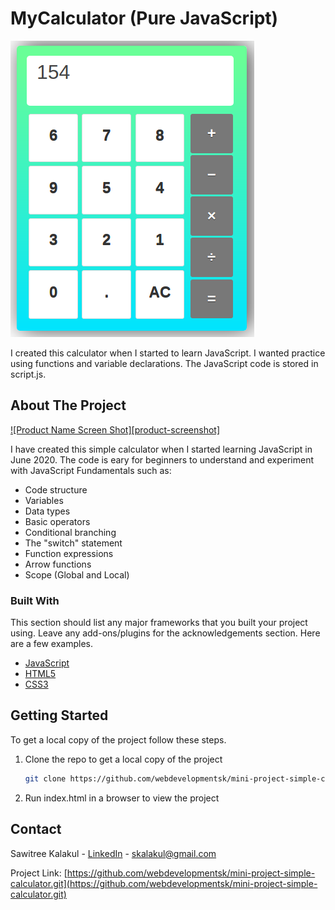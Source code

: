 # MyCalculator (Pure JavaScript)
![Image of Yaktocat](https://github.com/webdevelopmentsk/MyCalculator/blob/master/app.png)

I created this calculator when I started to learn JavaScript. I wanted practice using functions and variable declarations. The JavaScript code is stored in script.js.

## About The Project

[![Product Name Screen Shot][product-screenshot]](https://example.com)

I have created this simple calculator when I started learning JavaScript in June 2020. The code is eary for beginners to understand and experiment with JavaScript Fundamentals such as:

* Code structure
* Variables
* Data types
* Basic operators
* Conditional branching
* The "switch" statement
* Function expressions
* Arrow functions
* Scope (Global and Local)

### Built With

This section should list any major frameworks that you built your project using. Leave any add-ons/plugins for the acknowledgements section. Here are a few examples.
* [JavaScript](https://www.javascript.com/)
* [HTML5](https://www.w3schools.com/html/)
* [CSS3](https://css-tricks.com/)


## Getting Started

To get a local copy of the project follow these steps.

1. Clone the repo to get a local copy of the project
   ```sh
   git clone https://github.com/webdevelopmentsk/mini-project-simple-calculator.git
   ```
2. Run index.html in a browser to view the project


## Contact

Sawitree Kalakul - [LinkedIn](www.linkedin.com/in/sawitree-kalakul) - skalakul@gmail.com

Project Link: [https://github.com/webdevelopmentsk/mini-project-simple-calculator.git](https://github.com/webdevelopmentsk/mini-project-simple-calculator.git)

